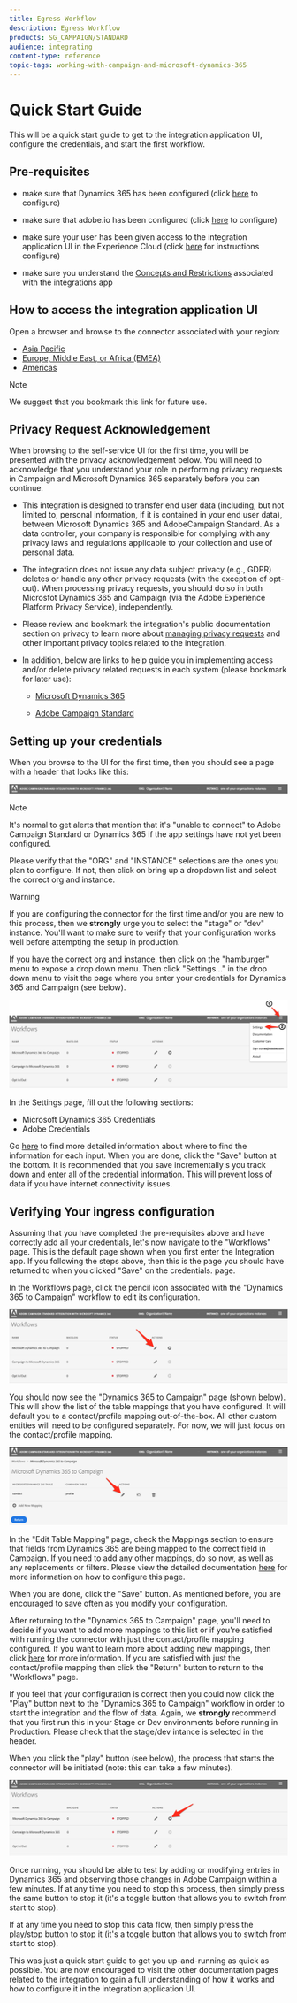 ```yaml
---
title: Egress Workflow
description: Egress Workflow
products: SG_CAMPAIGN/STANDARD
audience: integrating
content-type: reference
topic-tags: working-with-campaign-and-microsoft-dynamics-365
---
```


# Quick Start Guide

This will be a quick start guide to get to the integration application UI, configure the credentials, and start the first workflow.

## Pre-requisites

* make sure that Dynamics 365 has been configured (click [here](../../integrating/using/d365-acs-configure-d365.md) to configure)

* make sure that adobe.io has been configured (click [here](../../integrating/using/d365-acs-configure-adobe-io.md) to configure)

* make sure your user has been given access to the integration application UI in the Experience Cloud (click [here](../../integrating/using/d365-acs-self-service-app-control-access.md) for instructions configure)

* make sure you understand the [Concepts and Restrictions](../../integrating/using/d365-acs-self-service-app-overview.md#concepts-and-restrictions) associated with the integrations app 

## How to access the integration application UI

Open a browser and browse to the connector associated with your region:

* [Asia Pacific](http://d365-acs-ap.ea.adobe.com/)
* [Europe, Middle East, or Africa (EMEA)](http://d365-acs-em.ea.adobe.com/)
* [Americas](http://d365-acs-na.ea.adobe.com/)

>[!NOTE]
>
> We suggest that you bookmark this link for future use.

## Privacy Request Acknowledgement

When browsing to the self-service UI for the first time, you will be presented with the privacy acknowledgement below.   You will need to acknowledge that you understand your role in performing privacy requests in Campaign and Microsoft Dynamics 365 separately before you can continue.

* This integration is designed to transfer end user data (including, but not limited to, personal information, if it is contained in your end user data), between Microsoft Dynamics 365 and AdobeCampaign Standard. As a data controller, your company is responsible for complying with any privacy laws and regulations applicable to your collection and use of personal data.

* The integration does not issue any data subject privacy (e.g., GDPR) deletes or handle any other privacy requests (with the exception of opt-out). When processing privacy requests, you should do so in both Microsfot Dynamics 365 and Campaign (via the Adobe Experience Platform Privacy Service), independently.

* Please review and bookmark the integration&apos;s public documentation section on privacy to learn more about [managing privacy requests](https://docs.adobe.com/content/help/en/campaign-standard/using/integrating-with-adobe-cloud/campaign-and-microsoft-dynamics-365/notices-and-recommendations-for-acs-and-ms-dynamics.html#privacy) and other important privacy topics related to the integration.

* In addition, below are links to help guide you in implementing access and/or delete privacy related requests in each system (please bookmark for later use):

  * [Microsoft Dynamics 365](https://docs.microsoft.com/en-us/dynamics365/get-started/gdpr/)

  * [Adobe Campaign Standard](https://www.adobe.io/apis/experiencecloud/gdpr/docs.html)

## Setting up your credentials

When you browse to the UI for the first time, then you should see a page with a header that looks like this:    

![](assets/d365-to-acs-ui-header.png)

>[!NOTE]
>
> It's normal to get alerts that mention that it's "unable to connect" to Adobe Campaign Standard or Dynamics 365 if the app settings have not yet been configured.

Please verify that the "ORG" and "INSTANCE" selections are the ones you plan to configure.  If not, then click on bring up a dropdown list and select the correct org and instance.   

>[!WARNING]
>
> If you are configuring the connector for the first time and/or you are new to this process, then we **strongly** urge you to select the "stage" or "dev" instance. You'll want to make sure to verify that your configuration works well before attempting the setup in production.

If you have the correct org and instance, then click on the "hamburger" menu to expose a drop down menu. Then click "Settings..." in the drop down menu to visit the page where you enter your credentials for Dynamics 365 and Campaign (see below).

![](assets/d365-to-acs-ui-page-workflows-menu-pointers.png)

In the Settings page, fill out the following sections: 

* Microsoft Dynamics 365 Credentials
* Adobe Credentials
  
Go [here](../../integrating/using/d365-acs-self-service-app-settings.md) to find more detailed information about where to find the information  for each input.   When you are done, click the "Save" button at the bottom.   It is recommended that you save incrementally s you track down and enter all of the credential information.  This will prevent loss of data if you have internet connectivity issues.

## Verifying Your ingress configuration

Assuming that you have completed the pre-requisites above and have correctly add all your credentials, let's now navigate to the "Workflows" page.   This is the default page shown when you first enter the Integration app.  If you following the steps above, then this is the page you should have returned to when you clicked "Save" on the credentials. page.

In the Workflows page, click the pencil icon associated with the "Dynamics 365 to Campaign" workflow to edit its configuration.

![](assets/d365-to-acs-ui-page-workflows-ingress-edit-pointer.png)

You should now see the "Dynamics 365 to Campaign" page (shown below).   This will show the list of the table mappings that you have configured.   It will default you to a contact/profile mapping out-of-the-box.   All other custom entities will need to be configured separately.   For now, we will just focus on the contact/profile mapping.

![](assets/d365-to-acs-ui-page-ingress-top-pointers.png)

In the "Edit Table Mapping" page, check the Mappings section to ensure that fields from Dynamics 365 are being mapped to the correct field in Campaign.   If you need to add any other mappings, do so now, as well as any replacements or filters.    Please view the detailed documentation [here](../../integrating/using/d365-acs-self-service-app-ingress-individual-mapping.md) for more information on how to configure this page.

When you are done, click the "Save" button. As mentioned before, you are encouraged to save often as you modify your configuration.

After returning to the "Dynamics 365 to Campaign" page, you'll need to decide if you want to add more mappings to this list or if you're satisfied with running the connector with just the contact/profile mapping configured.   If you want to learn more about adding new mappings, then click [here](../../integrating/using/d365-acs-self-service-app-ingress-list.md) for more information.   If you are satisfied with just the contact/profile mapping then click the "Return" button to return to the "Workflows" page.

If you feel that your configuration is correct then you could now click the "Play" button next to the "Dynamics 365 to Campaign" workflow in order to start the integration and the flow of data.  Again, we **strongly** recommend that you first run this in your Stage or Dev environments before running in Production.   Please check that the stage/dev intance is selected in the header.

When you click the "play" button (see below), the process that starts the connector will be initiated (note: this can take a few minutes).

![](assets/d365-to-acs-ui-page-workflows-ingress-play-pointer.png)

Once running, you should be able to test by adding or modifying entries in Dynamics 365 and observing those changes in Adobe Campaign within a few minutes.   If at any time you need to stop this process, then simply press the same button to stop it (it's a toggle button that allows you to switch from start to stop).

If at any time you need to stop this data flow, then simply press the play/stop button to stop it (it's a toggle button that allows you to switch from start to stop).

This was just a quick start guide to get you up-and-running as quick as possible.   You are now encouraged to visit the  other documentation pages related to the  integration to gain a full understanding of how it works and how to configure it in the integration application UI. 

 
